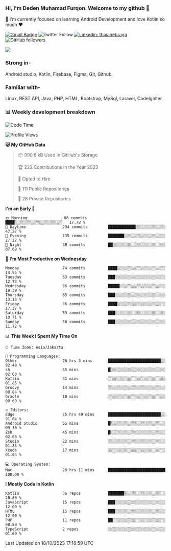 ### Hi, I'm Deden Muhamad Furqon. Welcome to my github 👋

<!--
**furqoncreative/furqoncreative** is a ✨ _special_ ✨ repository because its `README.md` (this file) appears on your GitHub profile.

Here are some ideas to get you started:

- 🔭 I’m currently working on ...
- 👯 I’m looking to collaborate on ...
- 🤔 I’m looking for help with ...
- 💬 Ask me about ...
- 📫 How to reach me: ...
- 😄 Pronouns: ...
- ⚡ Fun fact: ...
-->

  🌱 I'm currently focused on learning Android Development and love Kotlin so much ❤ 

[![Gmail Badge](https://img.shields.io/badge/-furqoncreative24@gmail.com-c14438?style=flat-square&logo=Gmail&logoColor=white&link=mailto:furqoncreative24@gmail.com)](mailto:furqoncreative24@gmail.com)
![Twitter Follow](https://img.shields.io/twitter/follow/furqoncreative?label=Follow)
[![Linkedin: thaianebraga](https://img.shields.io/badge/-Deden_Muhamad_Furqon-blue?style=flat-square&logo=Linkedin&logoColor=white&link=https://www.linkedin.com/in/anmol-p-singh/)](https://www.linkedin.com/in/furqoncreative/)
![GitHub followers](https://img.shields.io/github/followers/furqoncreative?label=Follow&style=social)

<img src="https://github-readme-stats.sera5-dev.vercel.app/api?username=furqoncreative&hide=stars&show_icons=true&count_private=true&include_all_commits=true&title_color=#008080&icon_color=#008080&hide_border=true" width="">

### Strong in-

Android studio, Kotlin, Firebase, Figma, Git, Github.

### Familiar with-
Linux, REST API, Java, PHP, HTML, Bootstrap, MySql, Laravel, CodeIgniter.

### 📊 Weekly development breakdown

<!--START_SECTION:waka-->
![Code Time](http://img.shields.io/badge/Code%20Time-1%2C370%20hrs%2057%20mins-blue)

![Profile Views](http://img.shields.io/badge/Profile%20Views-23-blue)

**🐱 My GitHub Data** 

> 📦 990.6 kB Used in GitHub's Storage 
 > 
> 🏆 222 Contributions in the Year 2023
 > 
> 💼 Opted to Hire
 > 
> 📜 111 Public Repositories 
 > 
> 🔑 28 Private Repositories 
 > 
**I'm an Early 🐤** 

```text
🌞 Morning                88 commits          ████░░░░░░░░░░░░░░░░░░░░░   17.78 % 
🌆 Daytime                234 commits         ████████████░░░░░░░░░░░░░   47.27 % 
🌃 Evening                135 commits         ███████░░░░░░░░░░░░░░░░░░   27.27 % 
🌙 Night                  38 commits          ██░░░░░░░░░░░░░░░░░░░░░░░   07.68 % 
```
📅 **I'm Most Productive on Wednesday** 

```text
Monday                   74 commits          ████░░░░░░░░░░░░░░░░░░░░░   14.95 % 
Tuesday                  63 commits          ███░░░░░░░░░░░░░░░░░░░░░░   12.73 % 
Wednesday                96 commits          █████░░░░░░░░░░░░░░░░░░░░   19.39 % 
Thursday                 65 commits          ███░░░░░░░░░░░░░░░░░░░░░░   13.13 % 
Friday                   86 commits          ████░░░░░░░░░░░░░░░░░░░░░   17.37 % 
Saturday                 53 commits          ███░░░░░░░░░░░░░░░░░░░░░░   10.71 % 
Sunday                   58 commits          ███░░░░░░░░░░░░░░░░░░░░░░   11.72 % 
```


📊 **This Week I Spent My Time On** 

```text
🕑︎ Time Zone: Asia/Jakarta

💬 Programming Languages: 
Other                    26 hrs 3 mins       ███████████████████████░░   92.48 % 
sh                       45 mins             █░░░░░░░░░░░░░░░░░░░░░░░░   02.68 % 
Kotlin                   31 mins             ░░░░░░░░░░░░░░░░░░░░░░░░░   01.85 % 
Groovy                   14 mins             ░░░░░░░░░░░░░░░░░░░░░░░░░   00.84 % 
Gradle                   10 mins             ░░░░░░░░░░░░░░░░░░░░░░░░░   00.60 % 

🔥 Editors: 
Edge                     25 hrs 49 mins      ███████████████████████░░   91.64 % 
Android Studio           55 mins             █░░░░░░░░░░░░░░░░░░░░░░░░   03.30 % 
Zsh                      45 mins             █░░░░░░░░░░░░░░░░░░░░░░░░   02.68 % 
Studio                   22 mins             ░░░░░░░░░░░░░░░░░░░░░░░░░   01.33 % 
Xcode                    17 mins             ░░░░░░░░░░░░░░░░░░░░░░░░░   01.04 % 

💻 Operating System: 
Mac                      28 hrs 11 mins      █████████████████████████   100.00 % 
```

**I Mostly Code in Kotlin** 

```text
Kotlin                   36 repos            ███████░░░░░░░░░░░░░░░░░░   28.80 % 
JavaScript               15 repos            ███░░░░░░░░░░░░░░░░░░░░░░   12.00 % 
HTML                     15 repos            ███░░░░░░░░░░░░░░░░░░░░░░   12.00 % 
PHP                      11 repos            ██░░░░░░░░░░░░░░░░░░░░░░░   08.80 % 
TypeScript               2 repos             ░░░░░░░░░░░░░░░░░░░░░░░░░   01.60 % 
```




 Last Updated on 18/10/2023 17:16:59 UTC
<!--END_SECTION:waka-->
